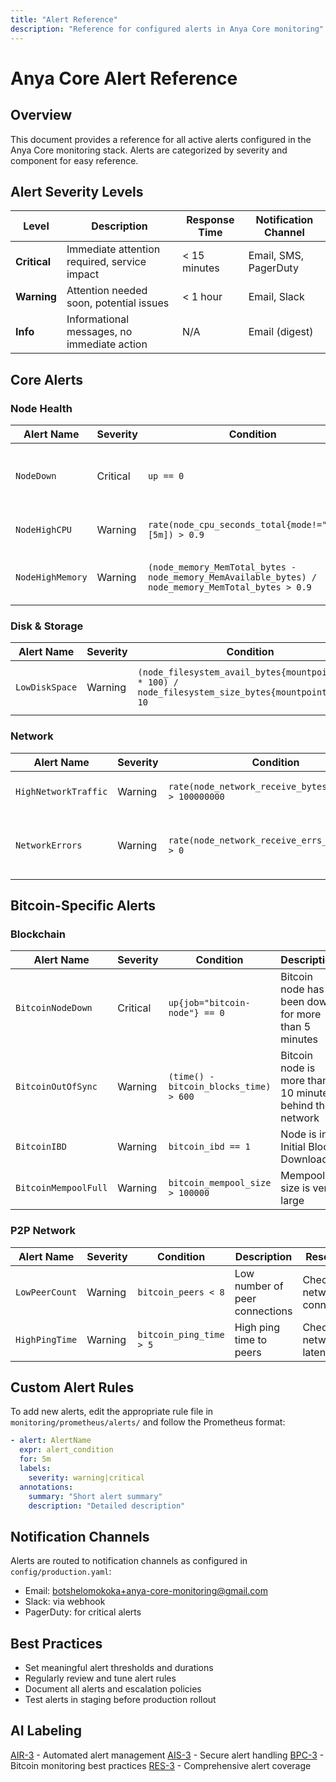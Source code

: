 ```yaml
---
title: "Alert Reference"
description: "Reference for configured alerts in Anya Core monitoring"
---
```


# Anya Core Alert Reference

## Overview

This document provides a reference for all active alerts configured in the Anya Core monitoring stack. Alerts are categorized by severity and component for easy reference.

## Alert Severity Levels

| Level      | Description                                 | Response Time   | Notification Channel         |
|----------- |---------------------------------------------|-----------------|------------------------------|
| **Critical** | Immediate attention required, service impact | < 15 minutes    | Email, SMS, PagerDuty        |
| **Warning**  | Attention needed soon, potential issues      | < 1 hour        | Email, Slack                 |
| **Info**     | Informational messages, no immediate action  | N/A             | Email (digest)               |

## Core Alerts

### Node Health

| Alert Name      | Severity   | Condition                                                        | Description                        | Resolution                        |
|----------------|----------- |------------------------------------------------------------------|------------------------------------|------------------------------------|
| `NodeDown`     | Critical   | `up == 0`                                                        | Node is not responding to metrics collection | Check node status, restart if needed |
| `NodeHighCPU`  | Warning    | `rate(node_cpu_seconds_total{mode!="idle"}[5m]) > 0.9`          | CPU usage is very high             | Investigate high CPU processes      |
| `NodeHighMemory` | Warning  | `(node_memory_MemTotal_bytes - node_memory_MemAvailable_bytes) / node_memory_MemTotal_bytes > 0.9` | Memory usage is very high | Check for memory leaks, add more RAM |

### Disk & Storage

| Alert Name      | Severity   | Condition                                                        | Description                        | Resolution                        |
|----------------|----------- |------------------------------------------------------------------|------------------------------------|------------------------------------|
| `LowDiskSpace` | Warning    | `(node_filesystem_avail_bytes{mountpoint="/"} * 100) / node_filesystem_size_bytes{mountpoint="/"} < 10` | Disk space is running low | Clean up disk space or expand storage |

### Network

| Alert Name           | Severity   | Condition                                                        | Description                        | Resolution                        |
|---------------------|----------- |------------------------------------------------------------------|------------------------------------|------------------------------------|
| `HighNetworkTraffic`| Warning    | `rate(node_network_receive_bytes_total[5m]) > 100000000`         | High network receive rate          | Investigate traffic source         |
| `NetworkErrors`     | Warning    | `rate(node_network_receive_errs_total[5m]) > 0`                  | Network interface errors detected  | Check network hardware and connections |

## Bitcoin-Specific Alerts

### Blockchain

| Alert Name         | Severity   | Condition                                                        | Description                        | Resolution                        |
|-------------------|----------- |------------------------------------------------------------------|------------------------------------|------------------------------------|
| `BitcoinNodeDown` | Critical   | `up{job="bitcoin-node"} == 0`                                   | Bitcoin node has been down for more than 5 minutes | Check bitcoind status |
| `BitcoinOutOfSync`| Warning    | `(time() - bitcoin_blocks_time) > 600`                           | Bitcoin node is more than 10 minutes behind the network | Check sync status |
| `BitcoinIBD`      | Warning    | `bitcoin_ibd == 1`                                               | Node is in Initial Block Download  | Monitor progress                   |
| `BitcoinMempoolFull` | Warning | `bitcoin_mempool_size > 100000`                                  | Mempool size is very large         | Check for network congestion       |

### P2P Network

| Alert Name         | Severity   | Condition                                                        | Description                        | Resolution                        |
|-------------------|----------- |------------------------------------------------------------------|------------------------------------|------------------------------------|
| `LowPeerCount`    | Warning    | `bitcoin_peers < 8`                                              | Low number of peer connections     | Check network connectivity         |
| `HighPingTime`    | Warning    | `bitcoin_ping_time > 5`                                          | High ping time to peers            | Check network latency              |

## Custom Alert Rules

To add new alerts, edit the appropriate rule file in `monitoring/prometheus/alerts/` and follow the Prometheus format:

```yaml
- alert: AlertName
  expr: alert_condition
  for: 5m
  labels:
    severity: warning|critical
  annotations:
    summary: "Short alert summary"
    description: "Detailed description"
```


## Notification Channels

Alerts are routed to notification channels as configured in `config/production.yaml`:

- Email: <botshelomokoka+anya-core-monitoring@gmail.com>
- Slack: via webhook
- PagerDuty: for critical alerts

## Best Practices

- Set meaningful alert thresholds and durations
- Regularly review and tune alert rules
- Document all alerts and escalation policies
- Test alerts in staging before production rollout

## AI Labeling

[AIR-3] - Automated alert management
[AIS-3] - Secure alert handling
[BPC-3] - Bitcoin monitoring best practices
[RES-3] - Comprehensive alert coverage

[AIR-3]: ../standards/AI_LABELING.md "Automated alert management"
[AIS-3]: ../standards/AI_LABELING.md "Secure alert handling"
[BPC-3]: ../standards/AI_LABELING.md "Bitcoin monitoring best practices"
[RES-3]: ../standards/AI_LABELING.md "Comprehensive alert coverage"

